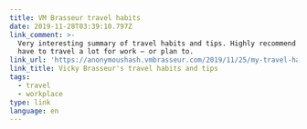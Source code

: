 ```yaml
---
title: VM Brasseur travel habits
date: 2019-11-28T03:39:10.797Z
link_comment: >-
  Very interesting summary of travel habits and tips. Highly recommend it if you
  have to travel a lot for work – or plan to.
link_url: 'https://anonymoushash.vmbrasseur.com/2019/11/25/my-travel-habits/'
link_title: Vicky Brasseur's travel habits and tips
tags:
  - travel
  - workplace
type: link
language: en
---
```


